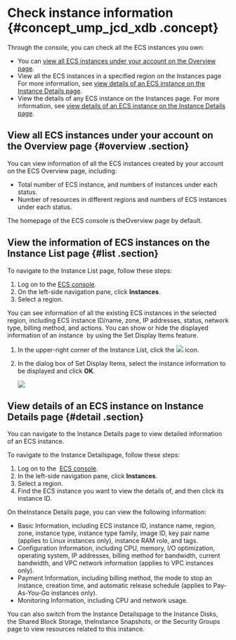 # Check instance information {#concept_ump_jcd_xdb .concept}

Through the console, you can check all the ECS instances you own:

-   You can [view all ECS instances under your account on the Overview page](#overview).
-   View all the ECS instances in a specified region on the Instances page For more information, see [view details of an ECS instance on the Instance Details page](#list).
-   View the details of any ECS instance on the Instances page. For more information, see [view details of an ECS instance on the Instance Details page](#detail).

## View all ECS instances under your account on the Overview page {#overview .section}

You can view information of all the ECS instances created by your account on the ECS Overview page, including:

-   Total number of ECS instance, and numbers of instances under each status.
-   Number of resources in different regions and numbers of ECS instances under each status.

The homepage of the ECS console is theOverview page by default.

## View the information of ECS instances on the Instance List page {#list .section}

To navigate to the Instance List page, follow these steps:

1.  Log on to the [ECS console](https://ecs.console.aliyun.com/?spm=a2c4g.11186623.2.9.FNEORG#/home).
2.  On the left-side navigation pane, click **Instances**.
3.  Select a region.

You can see information of all the existing ECS instances in the selected region, including ECS instance ID/name, zone, IP addresses, status, network type, billing method, and actions. You can show or hide the displayed information of an instance  by using the Set Display Items feature.

1.  In the upper-right corner of the Instance List, click the ![](http://docs-aliyun.cn-hangzhou.oss.aliyun-inc.com/assets/pic/25441/cn_zh/1514174627852/icon_CustomizeItem.png) icon.
2.  In the dialog box of Set Display Items, select the instance information to be displayed and click **OK**.

    ![](http://static-aliyun-doc.oss-cn-hangzhou.aliyuncs.com/assets/img/9639/15367363265368_en-US.png)


## View details of an ECS instance on Instance Details page {#detail .section}

You can navigate to the Instance Details page to view detailed information of an ECS instance.

To navigate to the Instance Detailspage, follow these steps:

1.  Log on to the  [ECS console](https://ecs.console.aliyun.com/?spm=a2c4g.11186623.2.11.FNEORG#/home).
2.  In the left-side navigation pane, click **Instances**.
3.  Select a region.
4.  Find the ECS instance you want to view the details of, and then click its instance ID.

On theInstance Details page, you can view the following information:

-   Basic Information, including ECS instance ID, instance name, region, zone, instance type, instance type family, image ID, key pair name \(applies to Linux instances only\), instance RAM role, and tags.
-   Configuration Information, including CPU, memory, I/O optimization, operating system, IP addresses, billing method for bandwidth, current bandwidth, and VPC network information \(applies to VPC instances only\).
-   Payment Information, including billing method, the mode to stop an instance, creation time, and automatic release schedule \(applies to Pay-As-You-Go instances only\).
-   Monitoring Information, including CPU and network usage.

You can also switch from the Instance Detailspage to the Instance Disks, the Shared Block Storage, theInstance Snapshots, or the Security Groups page to view resources related to this instance.

